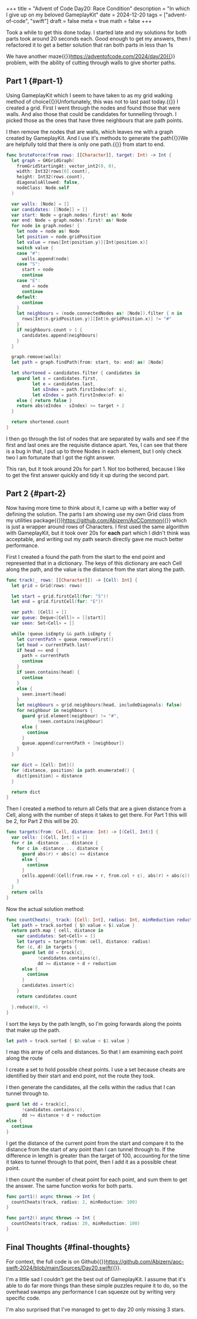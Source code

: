 +++
title = "Advent of Code Day20: Race Condition"
description = "In which I give up on my beloved GameplayKit"
date = 2024-12-20
tags = ["advent-of-code", "swift"]
draft = false
meta = true
math = false
+++

Took a while to get this done today. I started late and my solutions for both parts took around 20 seconds each. Good enough to get my answers, then I refactored it to get a better solution that ran both parts in less than 1s

We have another maze{{<sidenote>}}https://adventofcode.com/2024/day/20{{</sidenote>}} problem, with the ability of cutting through walls to give shorter paths.


## Part 1 {#part-1}

Using GameplayKit which I seem to have taken to as my grid walking method of choice{{<marginnote>}}Unfortunately, this was not to last past today.{{</marginnote>}} I created a grid. First I went through the nodes and found those that were walls. And also those that could be candidates for tunnelling through. I picked those as the ones that have three neighbours that are path points.

I then remove the nodes that are walls, which leaves me with a graph created by GameplayKit. And I use it's methods to generate the path{{<sidenote>}}We are helpfully told that there is only one path.{{</sidenote>}} from start to end.

```swift
func bruteForce(from rows: [[Character]], target: Int) -> Int {
  let graph = GKGridGraph(
    fromGridStartingAt: vector_int2(0, 0),
    width: Int32(rows[0].count),
    height: Int32(rows.count),
    diagonalsAllowed: false,
    nodeClass: Node.self
  )

  var walls: [Node] = []
  var candidates: [[Node]] = []
  var start: Node = graph.nodes!.first! as! Node
  var end: Node = graph.nodes!.first! as! Node
  for node in graph.nodes! {
    let node = node as! Node
    let position = node.gridPosition
    let value = rows[Int(position.y)][Int(position.x)]
    switch value {
    case "#":
      walls.append(node)
    case "S":
      start = node
      continue
    case "E":
      end = node
      continue
    default:
      continue
    }
    let neighbours = (node.connectedNodes as! [Node]).filter { n in
      rows[Int(n.gridPosition.y)][Int(n.gridPosition.x)] != "#"
    }
    if neighbours.count > 1 {
      candidates.append(neighbours)
    }
  }

  graph.remove(walls)
  let path = graph.findPath(from: start, to: end) as! [Node]

  let shortened = candidates.filter { candidates in
    guard let s = candidates.first,
          let e = candidates.last,
          let sIndex = path.firstIndex(of: s),
          let eIndex = path.firstIndex(of: e)
    else { return false }
    return abs(eIndex - sIndex) >= target + 2
  }

  return shortened.count
}
```

I then go through the list of nodes that are separated by walls and see if the first and last ones are the requisite distance apart. Yes, I can see that there is a bug in that, I put up to three Nodes in each element, but I only check two I am fortunate that I got the right answer.

This ran, but it took around 20s for part 1. Not too bothered, because I like to get the first answer quickly and tidy it up during the second part.


## Part 2 {#part-2}

Now having more time to think about it, I came up with a better way of defining the solution. The parts I am showing use my own Grid class from my utilities package{{<sidenote>}}https://github.com/Abizern/AoCCommon{{</sidenote>}} which is just a wrapper around rows of Characters. I first used the same algorithm with GameplayKit, but it took over 20s for **each** part which I didn't think was acceptable, and writing out my path search directly gave me much better performance.

First I created a found the path from the start to the end point and represented that in a dictionary. The keys of this dictionary are each Cell along the path, and the value is the distance from the start along the path.

```swift
func track(_ rows: [[Character]]) -> [Cell: Int] {
  let grid = Grid(rows: rows)

  let start = grid.firstCell(for: "S")!
  let end = grid.firstCell(for: "E")!

  var path: [Cell] = []
  var queue: Deque<[Cell]> = [[start]]
  var seen: Set<Cell> = []

  while !queue.isEmpty && path.isEmpty {
    let currentPath = queue.removeFirst()
    let head = currentPath.last!
    if head == end {
      path = currentPath
      continue
    }
    if seen.contains(head) {
      continue
    }
    else {
      seen.insert(head)
    }
    let neighbours = grid.neighbours(head, includeDiagonals: false)
    for neighbour in neighbours {
      guard grid.element(neighbour) != "#",
            !seen.contains(neighbour)
      else {
        continue
      }
      queue.append(currentPath + [neighbour])
    }
  }

  var dict = [Cell: Int]()
  for (distance, position) in path.enumerated() {
    dict[position] = distance
  }

  return dict
}
```

Then I created a method to return all Cells that are a given distance from a Cell, along with the number of steps it takes to get there. For Part 1 this will be 2, for Part 2 this will be 20.

```swift
func targets(from: Cell, distance: Int) -> [(Cell, Int)] {
  var cells: [(Cell, Int)] = []
  for r in -distance ... distance {
    for c in -distance ... distance {
      guard abs(r) + abs(c) <= distance
      else {
        continue
      }
      cells.append((Cell(from.row + r, from.col + c), abs(r) + abs(c)))
    }
  }
  return cells
}
```

Now the actual solution method:

```swift
func countCheats(_ track: [Cell: Int], radius: Int, minReduction reduction: Int) -> Int {
  let path = track.sorted { $0.value < $1.value }
  return path.map { cell, distance in
    var candidates: Set<Cell> = []
    let targets = targets(from: cell, distance: radius)
    for (c, d) in targets {
      guard let dd = track[c],
            !candidates.contains(c),
            dd >= distance + d + reduction
      else {
        continue
      }
      candidates.insert(c)
    }
    return candidates.count

  }.reduce(0, +)
}
```

I sort the keys by the path length, so I'm going forwards along the points that make up the path.

```swift
let path = track.sorted { $0.value < $1.value }
```

I map this array of cells and distances. So that I am examining each point along the route

I create a set to hold possible cheat points. I use a set because cheats are identified by their start and end point, not the route they took.

I then generate the candidates, all the cells within the radius that I can tunnel through to.

```swift
guard let dd = track[c],
      !candidates.contains(c),
      dd >= distance + d + reduction
else {
  continue
}
```

I get the distance of the current point from the start and compare it to the distance from the start of any point than I can tunnel through to. If the difference in length is greater than the target of 100, accounting for the time it takes to tunnel through to that point, then I add it as a possible cheat point.

I then count the number of cheat point for each point, and sum them to get the answer. The same function works for both parts.

```swift
func part1() async throws -> Int {
  countCheats(track, radius: 2, minReduction: 100)
}

func part2() async throws -> Int {
  countCheats(track, radius: 20, minReduction: 100)
}
```


## Final Thoughts {#final-thoughts}

For context, the full code is on Github{{<sidenote>}}https://github.com/Abizern/aoc-swift-2024/blob/main/Sources/Day20.swift{{</sidenote>}}.

I'm a little sad I couldn't get the best out of GameplayKit. I assume that it's able to do far more things than these simple puzzles require it to do, so the overhead swamps any performance I can squeeze out by writing very specific code.

I'm also surprised that I've managed to get to day 20 only missing 3 stars.

